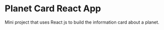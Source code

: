 # Planet Card React App

Mini project that uses React js to build the information card about a planet.
